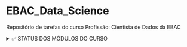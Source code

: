 # EBAC_Data_Science
Repositório de tarefas do curso Profissão: Cientista de Dados da EBAC

<details><summary> ✅ STATUS DOS MÓDULOS DO CURSO</summary>
<p>
  
  
- [x] Elementos básicos de Python e Numpy - Parte I
  
- [x] Elementos básicos de Python e Numpy - Parte II
  
- [x] Introdução ao Pandas e carga de dados
  
- [x] Limpeza e preparação de dados
  
- [x] Descritiva I
  
- [x] Árvores I
  
- [x] Git / GitHub - Controle de versionamento
  
- [x] TdD III - Agregações e operações em grupos
  
- [x] Descritiva II - Análise descritiva para resposta contínua
  
- [x] Árvores II (Parte I: árvore de regressão)
  
- [x] Regressão I
  
- [x] Regressão II
  
- [x] Scripting
  
- [x] Streamlit I
  
- [x] TdD IV - Pandas avançado
  
- [x] Árvores II (Parte II: árvore de classificação)
  
- [x] Regressão Logística I
  
- [x] TdD V - SQL
  
- [ ] Descritiva III - Gráficos interativos
  
- [ ] Combinação de modelos I
  
- [ ] Combinação de modelos II
  
- [ ] Cálculo
  
- [ ] Algelin
  
- [ ] PCA
  
- [ ] Streamlit III, IV
  
- [ ] K-means
  
- [ ] Hierárquicos / aglomerativos
  
- [ ] Streamlit V
  
- [ ] Probabilidade
  
- [ ] Inferência
  
- [ ] Regressão III
  
- [ ] Regressão IV
  
- [ ] Descritiva IV - Visualização de dados categorizados
  
- [ ] Regressão Logística II
     
- [ ] Streamlit VI e Pycaret
  </p>
  </details>
  
